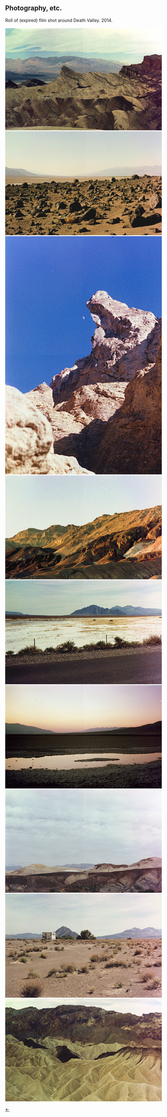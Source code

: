 ## Photography, etc.<br/>

Roll of (expired) film shot around Death Valley. 2014.<br/>
<br/>
<img src="./images/deathvalley-9.jpg">
<img src="./images/deathvalley-1.jpg">
<img src="./images/deathvalley-2.jpg">
<img src="./images/deathvalley-3.jpg">
<img src="./images/deathvalley-5.jpg">
<img src="./images/deathvalley-4.jpg">
<img src="./images/deathvalley-7.jpg">
<img src="./images/deathvalley-6.jpg">
<img src="./images/deathvalley-8.jpg">

[&#8592;](./art)
